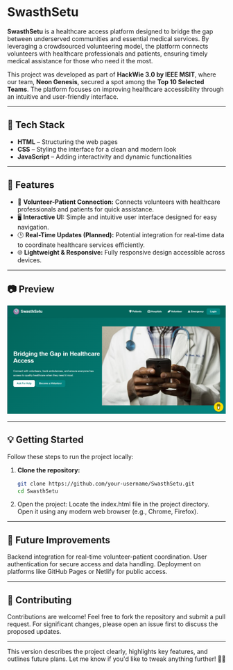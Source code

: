 # SwasthSetu

**SwasthSetu** is a healthcare access platform designed to bridge the gap between underserved communities and essential medical services. By leveraging a crowdsourced volunteering model, the platform connects volunteers with healthcare professionals and patients, ensuring timely medical assistance for those who need it the most.  

This project was developed as part of **HackWie 3.0 by IEEE MSIT**, where our team, **Neon Genesis**, secured a spot among the **Top 10 Selected Teams**. The platform focuses on improving healthcare accessibility through an intuitive and user-friendly interface.

---

## 🚀 Tech Stack
- **HTML** – Structuring the web pages  
- **CSS** – Styling the interface for a clean and modern look  
- **JavaScript** – Adding interactivity and dynamic functionalities  

---

## 🌟 Features
- 🔗 **Volunteer-Patient Connection:** Connects volunteers with healthcare professionals and patients for quick assistance.  
- 🖥️ **Interactive UI:** Simple and intuitive user interface designed for easy navigation.  
- 🕒 **Real-Time Updates (Planned):** Potential integration for real-time data to coordinate healthcare services efficiently.  
- 🌐 **Lightweight & Responsive:** Fully responsive design accessible across devices.  

---

## 📷 Preview 
![SwasthSetu Preview](./preview.png)

---

## 💡 Getting Started

Follow these steps to run the project locally:

1. **Clone the repository:**
   ```bash
   git clone https://github.com/your-username/SwasthSetu.git
   cd SwasthSetu
2. Open the project:
Locate the index.html file in the project directory.
Open it using any modern web browser (e.g., Chrome, Firefox).

---

## 🎯 Future Improvements

Backend integration for real-time volunteer-patient coordination.
User authentication for secure access and data handling.
Deployment on platforms like GitHub Pages or Netlify for public access.

---

## 🤝 Contributing
Contributions are welcome! Feel free to fork the repository and submit a pull request. For significant changes, please open an issue first to discuss the proposed updates.


---

This version describes the project clearly, highlights key features, and outlines future plans. Let me know if you'd like to tweak anything further! 🚀✨
